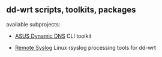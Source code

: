 ## dd-wrt scripts, toolkits, packages

available subprojects:

* [ASUS Dynamic DNS](asus-ddns/ "ASUS DDNS Project") CLI toolkit

* [Remote Syslog](rlog/ "ASUS DDNS Project") Linux rsyslog processing tools for dd-wrt

